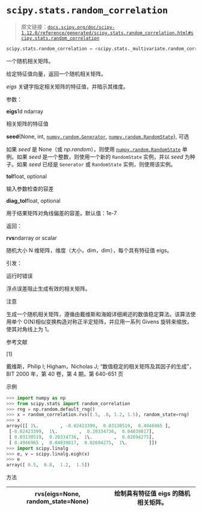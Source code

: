 # `scipy.stats.random_correlation`

> 原文链接：[`docs.scipy.org/doc/scipy-1.12.0/reference/generated/scipy.stats.random_correlation.html#scipy.stats.random_correlation`](https://docs.scipy.org/doc/scipy-1.12.0/reference/generated/scipy.stats.random_correlation.html#scipy.stats.random_correlation)

```py
scipy.stats.random_correlation = <scipy.stats._multivariate.random_correlation_gen object>
```

一个随机相关矩阵。

给定特征值向量，返回一个随机相关矩阵。

*eigs* 关键字指定相关矩阵的特征值，并暗示其维度。

参数：

**eigs**1d ndarray

相关矩阵的特征值

**seed**{None, int, [`numpy.random.Generator`](https://numpy.org/devdocs/reference/random/generator.html#numpy.random.Generator "(在 NumPy v2.0.dev0 中)"), [`numpy.random.RandomState`](https://numpy.org/devdocs/reference/random/legacy.html#numpy.random.RandomState "(在 NumPy v2.0.dev0 中)")}, 可选

如果 *seed* 是 None（或 *np.random*），则使用 [`numpy.random.RandomState`](https://numpy.org/devdocs/reference/random/legacy.html#numpy.random.RandomState "(在 NumPy v2.0.dev0 中)") 单例。如果 *seed* 是一个整数，则使用一个新的 `RandomState` 实例，并以 *seed* 为种子。如果 *seed* 已经是 `Generator` 或 `RandomState` 实例，则使用该实例。

**tol**float, optional

输入参数检查的容差

**diag_tol**float, optional

用于结果矩阵对角线偏差的容差。默认值：1e-7

返回：

**rvs**ndarray or scalar

随机大小 N 维矩阵，维度（大小，dim，dim），每个具有特征值 eigs。

引发：

运行时错误

浮点误差阻止生成有效的相关矩阵。

注意

生成一个随机相关矩阵，遵循由戴维斯和海姆详细阐述的数值稳定算法。该算法使用单个 O(N)相似变换构造对称正半定矩阵，并应用一系列 Givens 旋转来缩放，使其对角线上为 1。

参考文献

[1]

戴维斯，Philip I; Higham，Nicholas J; “数值稳定的相关矩阵及其因子的生成”，BIT 2000 年，第 40 卷，第 4 期，第 640-651 页

示例

```py
>>> import numpy as np
>>> from scipy.stats import random_correlation
>>> rng = np.random.default_rng()
>>> x = random_correlation.rvs((.5, .8, 1.2, 1.5), random_state=rng)
>>> x
array([[ 1\.        , -0.02423399,  0.03130519,  0.4946965 ],
 [-0.02423399,  1\.        ,  0.20334736,  0.04039817],
 [ 0.03130519,  0.20334736,  1\.        ,  0.02694275],
 [ 0.4946965 ,  0.04039817,  0.02694275,  1\.        ]])
>>> import scipy.linalg
>>> e, v = scipy.linalg.eigh(x)
>>> e
array([ 0.5,  0.8,  1.2,  1.5]) 
```

方法

| **rvs(eigs=None, random_state=None)** | 绘制具有特征值 eigs 的随机相关矩阵。 |
| --- | --- |
